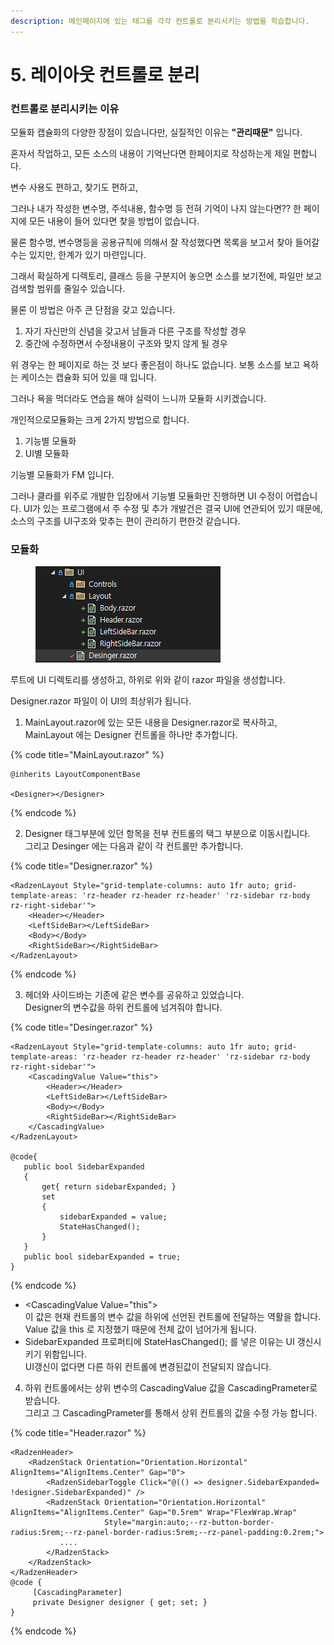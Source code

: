 ```yaml
---
description: 메인페이지에 있는 태그를 각각 컨트롤로 분리시키는 방법을 학습합니다.
---
```


# 5. 레이아웃 컨트롤로 분리

### 컨트롤로 분리시키는 이유

모듈화 캡슐화의 다양한 장점이 있습니다만, 실질적인 이유는 **"관리때문"** 입니다.&#x20;

혼자서 작업하고, 모든 소스의 내용이 기억난다면 한페이지로 작성하는게 제일 편합니다.&#x20;

변수 사용도 편하고, 찾기도 편하고,



그러나 내가 작성한 변수명, 주석내용, 함수명 등 전혀 기억이 나지 않는다면?? 한 페이지에 모든 내용이 들어 있다면 찾을 방법이 없습니다.&#x20;

물론 함수명, 변수명등을 공용규칙에 의해서 잘 작성했다면 목록을 보고서 찾아 들어갈수는 있지만, 한계가 있기 마련입니다.&#x20;



그래서 확실하게 디렉토리, 클래스 등을 구분지어 놓으면 소스를 보기전에, 파일만 보고 검색할 범위를 줄일수 있습니다.&#x20;

물론 이 방법은 아주 큰 단점을 갖고 있습니다.

1. 자기 자신만의 신념을 갖고서 남들과 다른 구조를 작성할 경우
2. 중간에 수정하면서 수정내용이 구조와 맞지 않게 될 경우

위 경우는 한 페이지로 하는 것 보다 좋은점이 하나도 없습니다. 보통 소스를 보고 욕하는 케이스는 캡슐화 되어 있을 때 입니다.&#x20;



그러나 욕을 먹더라도 연습을 해야 실력이 느니까 모듈화 시키겠습니다.



개인적으로모듈화는 크게 2가지 방법으로 합니다.&#x20;

1. 기능별 모듈화
2. UI별 모듈화

기능별 모듈화가 FM 입니다.&#x20;

그러나 클라를 위주로 개발한 입장에서 기능별 모듈화만 진행하면 UI 수정이 어렵습니다. UI가 있는 프로그램에서 주 수정 및 추가 개발건은 결국 UI에 연관되어 있기 때문에, 소스의 구조를 UI구조와 맞추는 편이 관리하기 편한것 같습니다.&#x20;



### 모듈화

<figure><img src="../../.gitbook/assets/image (22).png" alt=""><figcaption></figcaption></figure>

루트에 UI 디렉토리를 생성하고, 하위로 위와 같이 razor 파일을 생성합니다.&#x20;

Designer.razor 파일이 이 UI의 최상위가 됩니다.&#x20;

1. MainLayout.razor에 있는 모든 내용을 Designer.razor로 복사하고, MainLayout 에는 Designer 컨트롤을 하나만 추가합니다.&#x20;

{% code title="MainLayout.razor" %}
```cshtml
@inherits LayoutComponentBase

<Designer></Designer>
```
{% endcode %}

2. Designer 태그부분에 있던 항목을 전부 컨트롤의 택그 부분으로 이동시킵니다. \
   그리고 Desinger 에는 다음과 같이 각 컨트롤만 추가합니다.&#x20;

{% code title="Designer.razor" %}
```cshtml
<RadzenLayout Style="grid-template-columns: auto 1fr auto; grid-template-areas: 'rz-header rz-header rz-header' 'rz-sidebar rz-body rz-right-sidebar'">
    <Header></Header>
    <LeftSideBar></LeftSideBar>
    <Body></Body>
    <RightSideBar></RightSideBar>
</RadzenLayout>
```
{% endcode %}

3. 헤더와 사이드바는 기존에 같은 변수를 공유하고 있었습니다.\
   Designer의 변수값을 하위  컨트롤에 넘겨줘야 합니다.&#x20;

{% code title="Desinger.razor" %}
```cshtml
<RadzenLayout Style="grid-template-columns: auto 1fr auto; grid-template-areas: 'rz-header rz-header rz-header' 'rz-sidebar rz-body rz-right-sidebar'">
    <CascadingValue Value="this">
        <Header></Header>
        <LeftSideBar></LeftSideBar>
        <Body></Body>
        <RightSideBar></RightSideBar>
    </CascadingValue>
</RadzenLayout>

@code{
   public bool SidebarExpanded
   {
       get{ return sidebarExpanded; }
       set
       { 
           sidebarExpanded = value;
           StateHasChanged();
       }
   }
   public bool sidebarExpanded = true;
}

```
{% endcode %}

* \<CascadingValue Value="this">\
  이 값은 현재 컨트롤의 변수 값을 하위에 선언된 컨트롤에 전달하는 역활을 합니다. \
  Value 값을 this 로 지정했기 때문에 전체 값이 넘어가게 됩니다.&#x20;
* SidebarExpanded 프로퍼티에 StateHasChanged(); 를 넣은 이유는 UI 갱신시키기 위함입니다.\
  UI갱신이 없다면 다른 하위 컨트롤에 변경된값이 전달되지 않습니다.&#x20;

4. 하위 컨트롤에서는 상위 변수의  CascadingValue 값을 CascadingPrameter로 받습니다. \
   그리고 그 CascadingPrameter를 통해서 상위  컨트롤의 값을 수정 가능 합니다.&#x20;

{% code title="Header.razor" %}
```cshtml
<RadzenHeader>
    <RadzenStack Orientation="Orientation.Horizontal" AlignItems="AlignItems.Center" Gap="0">
        <RadzenSidebarToggle Click="@(() => designer.SidebarExpanded= !designer.SidebarExpanded)" />
        <RadzenStack Orientation="Orientation.Horizontal" AlignItems="AlignItems.Center" Gap="0.5rem" Wrap="FlexWrap.Wrap"
                     Style="margin:auto;--rz-button-border-radius:5rem;--rz-panel-border-radius:5rem;--rz-panel-padding:0.2rem;">
           ....
        </RadzenStack>
    </RadzenStack>
</RadzenHeader>
@code {
     [CascadingParameter]
     private Designer designer { get; set; }
}
```
{% endcode %}





